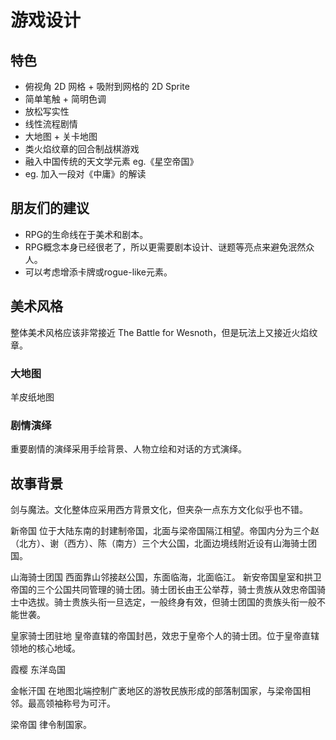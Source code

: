 # 游戏设计

## 特色

- 俯视角 2D 网格 + 吸附到网格的 2D Sprite
- 简单笔触 + 简明色调
- 放松写实性
- 线性流程剧情
- 大地图 + 关卡地图
- 类火焰纹章的回合制战棋游戏
- 融入中国传统的天文学元素 eg.《星空帝国》
- eg. 加入一段对《中庸》的解读

## 朋友们的建议

- RPG的生命线在于美术和剧本。
- RPG概念本身已经很老了，所以更需要剧本设计、谜题等亮点来避免泯然众人。
- 可以考虑增添卡牌或rogue-like元素。

## 美术风格

整体美术风格应该非常接近 The Battle for Wesnoth，但是玩法上又接近火焰纹章。

### 大地图

羊皮纸地图

### 剧情演绎

重要剧情的演绎采用手绘背景、人物立绘和对话的方式演绎。

## 故事背景

剑与魔法。文化整体应采用西方背景文化，但夹杂一点东方文化似乎也不错。

新帝国
位于大陆东南的封建制帝国，北面与梁帝国隔江相望。帝国内分为三个赵（北方）、谢（西方）、陈（南方）三个大公国，北面边境线附近设有山海骑士团国。

山海骑士团国
西面靠山邻接赵公国，东面临海，北面临江。
新安帝国皇室和拱卫帝国的三个公国共同管理的骑士团。骑士团长由王公举荐，骑士贵族从效忠帝国骑士中选拔。骑士贵族头衔一旦选定，一般终身有效，但骑士团国的贵族头衔一般不能世袭。

皇家骑士团驻地
皇帝直辖的帝国封邑，效忠于皇帝个人的骑士团。位于皇帝直辖领地的核心地域。

霞樱
东洋岛国

金帐汗国
在地图北端控制广袤地区的游牧民族形成的部落制国家，与梁帝国相邻。最高领袖称号为可汗。

梁帝国
律令制国家。
